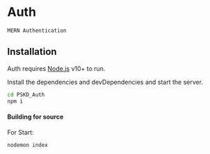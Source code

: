# Auth
    MERN Authentication

## Installation

Auth requires [Node.js](https://nodejs.org/) v10+ to run.

Install the dependencies and devDependencies and start the server.

```sh
cd PSKD_Auth
npm i
```

#### Building for source

For Start:

```sh
nodemon index
```